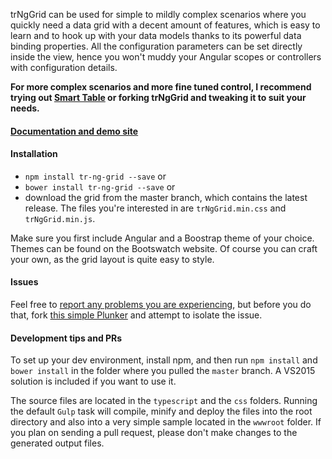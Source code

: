 trNgGrid can be used for simple to mildly complex scenarios where you quickly need a data grid with a decent amount of features, which is easy to learn and to hook up with your data models thanks to its powerful data binding properties. All the configuration parameters can be set directly inside the view, hence you won't muddy your Angular scopes or controllers with configuration details.

<b>For more complex scenarios and more fine tuned control, I recommend trying out [Smart Table](http://lorenzofox3.github.io/smart-table-website/) or forking trNgGrid and tweaking it to suit your needs.</b>

#### [Documentation and demo site](http://moonstorm.github.io/trNgGrid/release)

#### Installation
- `npm install tr-ng-grid --save` or
- `bower install tr-ng-grid --save` or
- download the grid from the master branch, which contains the latest release. The files you're interested in are `trNgGrid.min.css` and `trNgGrid.min.js`. 

Make sure you first include Angular and a Boostrap theme of your choice. 
Themes can be found on the Bootswatch website. 
Of course you can craft your own, as the grid layout is quite easy to style.

#### Issues
 Feel free to [report any problems you are experiencing](https://github.com/MoonStorm/trNgGrid/issues), but before you do that, fork [this simple Plunker](http://plnkr.co/edit/JCLrJD?p=preview) and attempt to isolate the issue.
 
#### Development tips and PRs
To set up your dev environment, install npm, and then run ``npm install`` and ``bower install`` in the folder where you pulled the ``master`` branch. A VS2015 solution is included if you want to use it.
 
The source files are located in the ``typescript`` and the ``css`` folders. Running the default ``Gulp`` task will compile, minify and deploy the files into the root directory and also into a very simple sample located in the ``wwwroot`` folder. 
If you plan on sending a pull request, please don't make changes to the generated output files. 
